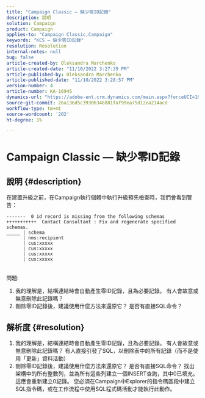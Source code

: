 ```yaml
---
title: "Campaign Classic — 缺少零ID記錄"
description: 說明
solution: Campaign
product: Campaign
applies-to: "Campaign Classic,Campaign"
keywords: "KCS — 缺少零ID記錄"
resolution: Resolution
internal-notes: null
bug: false
article-created-by: Oleksandra Marchenko
article-created-date: "11/10/2022 3:27:39 PM"
article-published-by: Oleksandra Marchenko
article-published-date: "11/10/2022 3:28:57 PM"
version-number: 4
article-number: KA-16945
dynamics-url: "https://adobe-ent.crm.dynamics.com/main.aspx?forceUCI=1&pagetype=entityrecord&etn=knowledgearticle&id=f19e1d34-0c61-ed11-9561-6045bd006b25"
source-git-commit: 26a136d5c39306346881faf99ea75d12ea214acd
workflow-type: tm+mt
source-wordcount: '202'
ht-degree: 1%

---
```


# Campaign Classic — 缺少零ID記錄

## 說明 {#description}


在建置升級之前，在Campaign執行個體中執行升級預先檢查時，我們會看到警告：


```
-------  0 id record is missing from the following schemas
+++++++++++  Contact Consultant : Fix and regenerate specified schemas.
_____ | schema                   
      | nms:recipient            
      | cus:xxxxx     
      | cus:xxxxx         
      | cus:xxxxx        
      | cus:xxxxx
```

<br>問題:


1. 我的理解是，結構連結時會自動產生零ID記錄，且為必要記錄。 有人會故意或無意刪除此記錄嗎？
2. 刪除零ID記錄後，建議使用什麼方法來還原它？ 是否有直接SQL命令？



## 解析度 {#resolution}


1. 我的理解是，結構連結時會自動產生零ID記錄，且為必要記錄。 有人會故意或無意刪除此記錄嗎？ 有人直接引發了SQL，以刪除表中的所有記錄（而不是使用「更新」資料活動）
2. 刪除零ID記錄後，建議使用什麼方法來還原它？ 是否有直接SQL命令？ 找出架構中的所有整數列，並為所有這些列建立一個INSERT查詢，其中0已填充。 這應會重新建立0記錄。 您必須在Campaign中Explorer的指令碼區段中建立SQL指令碼，或在工作流程中使用SQL程式碼活動才能執行此動作。

